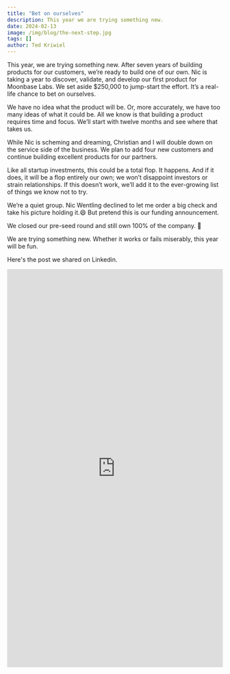 ```yaml
---
title: "Bet on ourselves"
description: This year we are trying something new.
date: 2024-02-13
image: /img/blog/the-next-step.jpg
tags: []
author: Ted Kriwiel
---
```


This year, we are trying something new. After seven years of building products for our customers, we’re ready to build one of our own. Nic is taking a year to discover, validate, and develop our first product for Moonbase Labs. We set aside $250,000 to jump-start the effort. It’s a real-life chance to bet on ourselves.

We have no idea what the product will be. Or, more accurately, we have too many ideas of what it could be. All we know is that building a product requires time and focus. We’ll start with twelve months and see where that takes us.

While Nic is scheming and dreaming, Christian and I will double down on the service side of the business. We plan to add four new customers and continue building excellent products for our partners.
 
Like all startup investments, this could be a total flop. It happens. And if it does, it will be a flop entirely our own; we won’t disappoint investors or strain relationships. If this doesn’t work, we’ll add it to the ever-growing list of things we know not to try.

We’re a quiet group. Nic Wentling declined to let me order a big check and take his picture holding it.😄 But pretend this is our funding announcement.

We closed our pre-seed round and still own 100% of the company. 🎉

We are trying something new. Whether it works or fails miserably, this year will be fun.

Here's the post we shared on Linkedin. 
<iframe class="linkedin-post" src="https://www.linkedin.com/embed/feed/update/urn:li:share:7158470960545681408" height="930" width="504" frameborder="0" allowfullscreen="" title="Embedded post"></iframe>
